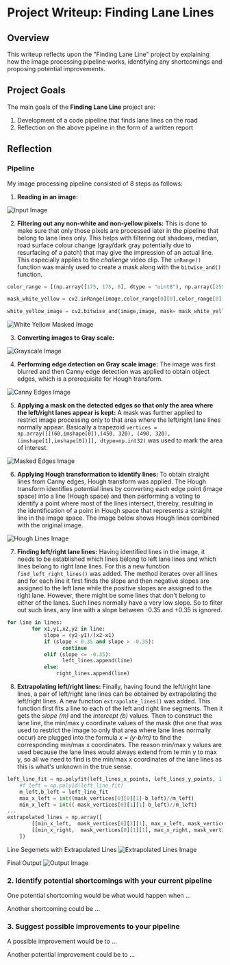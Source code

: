
# Project Writeup: Finding Lane Lines
 
## Overview   
   
This writeup reflects upon the "Finding Lane Line" project by explaining how the image processing pipeline works, identifying any shortcomings and proposing potential improvements. 


## Project Goals
The main goals of the **Finding Lane Line** project are:

1. Development of a code pipeline that finds lane lines on the road 
2. Reflection on the above pipeline in the form of a written report

## Reflection

### Pipeline

My image processing pipeline consisted of 8 steps as follows:

1. **Reading in an image:**

![Input Image](writeup_images/input.jpg)

2. **Filtering out any non-white and non-yellow pixels:** This is done to make sure that only those pixels are processed later in the pipeline that belong to lane lines only. This helps with filtering out shadows, median, road surface colour change (gray/dark gray potentially due to resurfacing of a patch) that may give the impression of an actual line. This especially applies to the *challenge* video clip. The ```inRange()``` function was mainly used to create a mask along with the ```bitwise_and()``` function.

```python
color_range = [(np.array([175, 175, 0], dtype = "uint8"), np.array([255, 255, 255], dtype = "uint8"))]

mask_white_yellow = cv2.inRange(image,color_range[0][0],color_range[0][1])

white_yellow_image = cv2.bitwise_and(image,image, mask= mask_white_yellow)
```

![White Yellow Masked Image](writeup_images/white_yellow_image.jpg)

3. **Converting images to Gray scale:**

![Grayscale Image](writeup_images/gray_image.jpg)

4. **Performing edge detection on Gray scale image:** The image was first blurred and then Canny edge detection was applied to obtain object edges, which is a prerequisite for Hough transform.

![Canny Edges Image](writeup_images/canny_edges.jpg)

5. **Applying a mask on the detected edges so that only the area where the left/right lanes appear is kept:** A mask was further applied to restrict image processing only to that area where the left/right lane lines normally appear. Basically a trapezoid ```vertices = np.array([[(60,imshape[0]),(450, 320), (490, 320), (imshape[1],imshape[0])]], dtype=np.int32)``` was used to mark the area of interest.

![Masked Edges Image](writeup_images/masked_edges.jpg)

6. **Applying Hough transformation to identify lines:** To obtain straight lines from Canny edges, Hough transform was applied. The Hough transform identifies potential lines by converting each edge point (image space) into a line (Hough space) and then performing a voting to identify a point where most of the lines intersect, thereby, resulting in the identification of a point in Hough space that represents a straight line in the image space. The image below shows Hough lines combined with the original image.

![Hough Lines Image](writeup_images/combined_image.jpg)

7. **Finding left/right lane lines:** Having identified lines in the image, it needs to be established which lines belong to left lane lines and which lines belong to right lane lines. For this a new function ```find_left_right_lines()``` was added. The method iterates over all lines and for each line it first finds the slope and then negative slopes are assigned to the left lane while the positive slopes are assigned to the right lane. However, there might be some lines that don't belong to either of the lanes. Such lines normally have a very low slope. So to filter out such lines, any line with a slope between -0.35 and +0.35 is ignored.

```python
for line in lines:
        for x1,y1,x2,y2 in line:
            slope = (y2-y1)/(x2-x1)
            if (slope < 0.35 and slope > -0.35):
                  continue
            elif (slope <= -0.35):
                  left_lines.append(line)
            else:
                right_lines.append(line)
```


8. **Extrapolating left/right lines:** Finally, having found the left/right lane lines, a pair of left/right lane lines can be obtained by extrapolating the left/right lines. A new function ```extrapolate_lines()``` was added. This function first fits a line to each of the left and right line segments. Then it gets the *slope (m)* and the *intercept (b)* values. Then to construct the lane line, the min/max y coordinate values of the mask (the one that was used to restrict the image to only that area where lane lines normally occur) are plugged into the formula *x =  (y-b/m)* to find the corresponding min/max x coordinates. The reason min/max y values are used because the lane lines would always extend from te min y to max y, so all we need to find is the min/max x coordinates of the lane lines as this is what's unknown in the true sense.

```python
left_line_fit = np.polyfit(left_lines_x_points, left_lines_y_points, 1)
    #f_left = np.poly1d(left_line_fit)
    m_left,b_left = left_line_fit
    max_x_left = int((mask_vertices[0][0][1]-b_left)//m_left)
    min_x_left = int(( mask_vertices[0][1][1]-b_left)//m_left)
...
extrapolated_lines = np.array([
        [[min_x_left,  mask_vertices[0][2][1], max_x_left, mask_vertices[0][0][1]]],
        [[min_x_right,  mask_vertices[0][1][1], max_x_right, mask_vertices[0][0][1]]]
    ])
```

Line Segemets with Extrapolated Lines
![Extrapolated Lines Image](writeup_images/extrapolated_lines.jpg)

Final Output
![Output Image](writeup_images/final_output.jpg)

### 2. Identify potential shortcomings with your current pipeline


One potential shortcoming would be what would happen when ... 

Another shortcoming could be ...


### 3. Suggest possible improvements to your pipeline

A possible improvement would be to ...

Another potential improvement could be to ...
